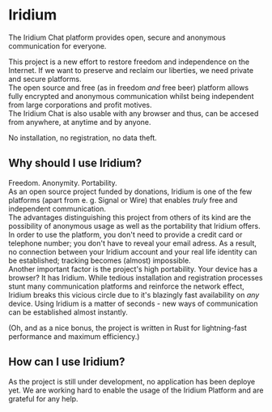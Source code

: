 # Iridium
The Iridium Chat platform provides open, secure and anonymous communication for everyone.  

This project is a new effort to restore freedom and independence on the Internet. If we want to preserve and reclaim our liberties, we need private and secure platforms.  
The open source and free (as in freedom _and_ free beer) platform allows fully encrypted and anonymous communication whilst being independent from large corporations and profit motives.  
The Iridium Chat is also usable with any browser and thus, can be accesed from anywhere, at anytime and by anyone.  

No installation, no registration, no data theft.  

## Why should I use Iridium?
Freedom. Anonymity. Portability.  
As an open source project funded by donations, Iridium is one of the few platforms (apart from e. g. Signal or Wire) that enables _truly_ free and independent communication.  
The advantages distinguishing this project from others of its kind are the possibility of anonymous usage as well as the portability that Iridium offers.  
In order to use the platform, you don't need to provide a credit card or telephone number; you don't have to reveal your email adress. As a result, no connection between your Iridium account and your real life identity can be established; tracking becomes (almost) impossible.  
Another important factor is the project's high portability. Your device has a browser? It has Iridium. While tedious installation and registration processes stunt many communication platforms and reinforce the network effect, Iridium breaks this vicious circle due to it's blazingly fast availability on _any_ device. Using Iridium is a matter of seconds - new ways of communication can be established almost instantly.

(Oh, and as a nice bonus, the project is written in Rust for lightning-fast performance and maximum efficiency.)

## How can I use Iridium?
As the project is still under development, no application has been deploye yet. We are working hard to enable the usage of the Iridium Platform and are grateful for any help.
